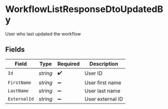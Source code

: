 # WorkflowListResponseDtoUpdatedBy

User who last updated the workflow


## Fields

| Field              | Type               | Required           | Description        |
| ------------------ | ------------------ | ------------------ | ------------------ |
| `Id`               | *string*           | :heavy_check_mark: | User ID            |
| `FirstName`        | *string*           | :heavy_minus_sign: | User first name    |
| `LastName`         | *string*           | :heavy_minus_sign: | User last name     |
| `ExternalId`       | *string*           | :heavy_minus_sign: | User external ID   |